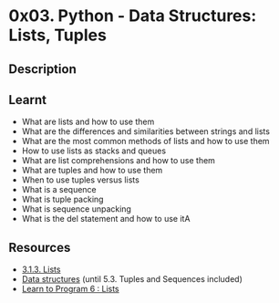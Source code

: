 # 0x03. Python - Data Structures: Lists, Tuples

## Description

## Learnt
* What are lists and how to use them
* What are the differences and similarities between strings and lists
* What are the most common methods of lists and how to use them
* How to use lists as stacks and queues
* What are list comprehensions and how to use them
* What are tuples and how to use them
* When to use tuples versus lists
* What is a sequence
* What is tuple packing
* What is sequence unpacking
* What is the del statement and how to use itA

## Resources
* [3.1.3. Lists](https://alx-intranet.hbtn.io/rltoken/VarQbHxfmbnpGnaGp3Nb_A)
* [Data structures](https://alx-intranet.hbtn.io/rltoken/2aa8Mp-V2eSieGeX3OX8yQ) (until 5.3. Tuples and Sequences included)
* [Learn to Program 6 : Lists](https://alx-intranet.hbtn.io/rltoken/BX2_CuHj1sq4eYGiXbCYSg)
